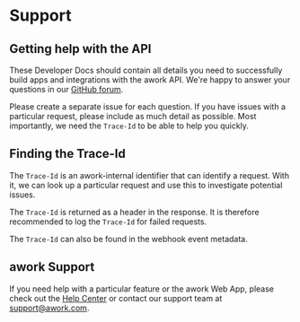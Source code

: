 # Support

## Getting help with the API

These Developer Docs should contain all details you need to successfully build apps and integrations with the awork API. We're happy to answer your questions in our [GitHub forum](https://github.com/awork-io/awork/issues).

Please create a separate issue for each question. If you have issues with a particular request, please include as much detail as possible. Most importantly, we need the `Trace-Id` to be able to help you quickly.

## Finding the Trace-Id

The `Trace-Id` is an awork-internal identifier that can identify a request. With it, we can look up a particular request and use this to investigate potential issues.

The `Trace-Id` is returned as a header in the response. It is therefore recommended to log the `Trace-Id` for failed requests.

The `Trace-Id` can also be found in the webhook event metadata.

## awork Support

If you need help with a particular feature or the awork Web App, please check out the [Help Center](https://support.awork.com) or contact our support team at [support@awork.com](mailto:support@awork.com).
